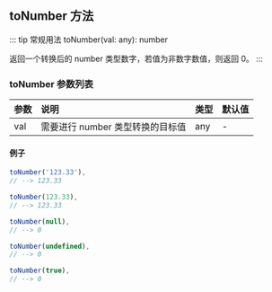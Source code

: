 <!--
 * @Descripttion: 
 * @Author: 蔡远程
 * @Date: 2022-04-22 16:43:39
 * @LastEditTime: 2022-04-22 17:35:26
 * @LastEditors: 蔡远程
-->
## toNumber 方法
::: tip 常规用法
toNumber(val: any): number

返回一个转换后的 number 类型数字，若值为非数字数值，则返回 0。
:::


### toNumber 参数列表
| 参数          | 说明                 | 类型     | 默认值   |
| :----------- |:-----------------| :--------| :--------|
| val         | 需要进行 number 类型转换的目标值     | any | -|

#### 例子
```js
toNumber('123.33'),
// --> 123.33

toNumber(123.33),
// --> 123.33

toNumber(null),
// --> 0

toNumber(undefined),
// --> 0

toNumber(true),
// --> 0

```
